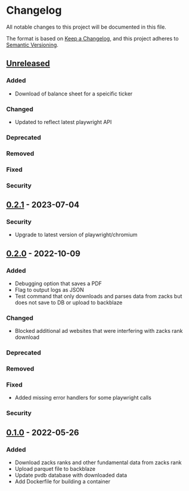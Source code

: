 # Changelog
All notable changes to this project will be documented in this file.

The format is based on [Keep a Changelog](https://keepachangelog.com/en/1.0.0/),
and this project adheres to [Semantic Versioning](https://semver.org/spec/v2.0.0.html).

## [Unreleased]
### Added

- Download of balance sheet for a speicific ticker

### Changed

- Updated to reflect latest playwright API

### Deprecated

### Removed

### Fixed

### Security

## [0.2.1] - 2023-07-04
### Security
- Upgrade to latest version of playwright/chromium

## [0.2.0] - 2022-10-09
### Added
- Debugging option that saves a PDF
- Flag to output logs as JSON
- Test command that only downloads and parses data from zacks but does not save to DB or upload to backblaze

### Changed

- Blocked additional ad websites that were interfering with zacks rank download

### Deprecated

### Removed

### Fixed
- Added missing error handlers for some playwright calls

### Security

## [0.1.0] - 2022-05-26
### Added
- Download zacks ranks and other fundamental data from zacks rank
- Upload parquet file to backblaze
- Update pvdb database with downloaded data
- Add Dockerfile for building a container

[Unreleased]: https://github.com/penny-vault/import-zacks-rank/compare/v0.2.1...HEAD
[0.2.1]: https://github.com/penny-vault/import-zacks-rank/releases/tag/v0.2.1
[0.2.0]: https://github.com/penny-vault/import-zacks-rank/releases/tag/v0.2.0
[0.1.0]: https://github.com/penny-vault/import-zacks-rank/releases/tag/v0.1.0
